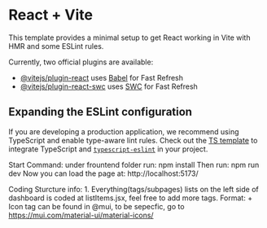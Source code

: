 # React + Vite

This template provides a minimal setup to get React working in Vite with HMR and some ESLint rules.

Currently, two official plugins are available:

- [@vitejs/plugin-react](https://github.com/vitejs/vite-plugin-react/blob/main/packages/plugin-react/README.md) uses [Babel](https://babeljs.io/) for Fast Refresh
- [@vitejs/plugin-react-swc](https://github.com/vitejs/vite-plugin-react-swc) uses [SWC](https://swc.rs/) for Fast Refresh

## Expanding the ESLint configuration

If you are developing a production application, we recommend using TypeScript and enable type-aware lint rules. Check out the [TS template](https://github.com/vitejs/vite/tree/main/packages/create-vite/template-react-ts) to integrate TypeScript and [`typescript-eslint`](https://typescript-eslint.io) in your project.

Start Command: 
    under frountend folder run: npm install
    Then run: npm run dev
    Now you can load the page at: http://localhost:5173/

Coding Sturcture info:
    1. Everything(tags/subpages) lists on the left side of dashboard is coded at listItems.jsx, feel free to add more tags.
        Format: <ListItemIcon> + <ListItemText> Icon tag can be found in @mui, to be sepecfic, go to https://mui.com/material-ui/material-icons/